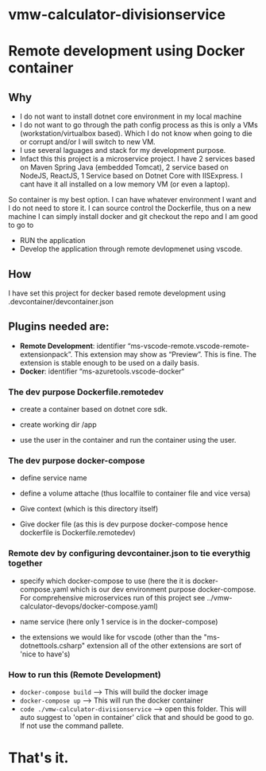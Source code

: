 # vmw-calculator-divisionservice

# Remote development using Docker container

## Why
- I do not want to install dotnet core environment in my local machine
- I do not want to go through the path config process as this is only a VMs (workstation/virtualbox based). Which I do not know when going to die or corrupt and/or I will switch to new VM.
- I use several laguages and stack for my development purpose.
- Infact this this project is a microservice project. I have 2 services based on Maven Spring Java (embedded Tomcat), 2 service based on NodeJS, ReactJS, 1 Service based on Dotnet Core with IISExpress. I cant have it all installed on a low memory VM (or even a laptop). 

So container is my best option. I can have whatever environment I want and I do not need to store it. I can source control the Dockerfile, thus on a new machine I can simply install docker and git checkout the repo and I am good to go to 
- RUN the application
- Develop the application through remote devlopmenet using vscode.

## How

I have set this project for decker based remote development using .devcontainer/devcontainer.json

## Plugins needed are:
- **Remote Development**: identifier “ms-vscode-remote.vscode-remote-extensionpack”. This extension may show as “Preview”. This is fine. The extension is stable enough to be used on a daily basis.
- **Docker**: identifier “ms-azuretools.vscode-docker“



### The dev purpose Dockerfile.remotedev 

- create a container based on dotnet core sdk. 

- create working dir /app

- use the user in the container and run the container using the user.


### The dev purpose docker-compose 

- define service name

- define a volume attache (thus localfile to container file and vice versa)

- Give context (which is this directory itself)

- Give docker file (as this is dev purpose docker-compose hence dockerfile is Dockerfile.remotedev)


### Remote dev by configuring devcontainer.json to tie everythig together

- specify which docker-compose to use (here the it is docker-compose.yaml which is our dev environment purpose docker-compose. For comprehensive microservices run of this project see ../vmw-calculator-devops/docker-compose.yaml)

- name service (here only 1 service is in the docker-compose)

- the extensions we would like for vscode (other than the "ms-dotnettools.csharp" extension all of the other extensions are sort of 'nice to have's)


### How to run this (Remote Development)

- `docker-compose build` --> This will build the docker image
- `docker-compose up` --> This will run the docker container
- `code ./vmw-calculator-divisionservice` --> open this folder. This will auto suggest to 'open in container' click that and should be good to go. If not use the command pallete.

# That's it.
